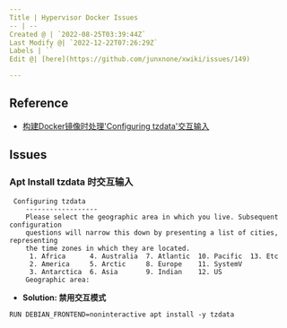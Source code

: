 ```yaml
---
Title | Hypervisor Docker Issues
-- | --
Created @ | `2022-08-25T03:39:44Z`
Last Modify @| `2022-12-22T07:26:29Z`
Labels | ``
Edit @| [here](https://github.com/junxnone/xwiki/issues/149)

---
```

## Reference
- [构建Docker镜像时处理'Configuring tzdata'交互输入](https://blog.csdn.net/jiangjiang_jian/article/details/100731400)

## Issues

### Apt Install tzdata 时交互输入

```
 Configuring tzdata
    ------------------
    Please select the geographic area in which you live. Subsequent configuration
    questions will narrow this down by presenting a list of cities, representing
    the time zones in which they are located.
     1. Africa      4. Australia  7. Atlantic  10. Pacific  13. Etc
     2. America     5. Arctic     8. Europe    11. SystemV
     3. Antarctica  6. Asia       9. Indian    12. US
    Geographic area:
```
- **Solution: 禁用交互模式**
```
RUN DEBIAN_FRONTEND=noninteractive apt install -y tzdata
```
